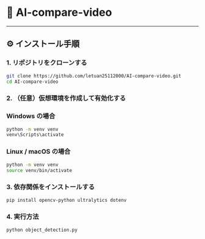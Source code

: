# 🤖 AI-compare-video

---

## ⚙️ インストール手順

### 1. リポジトリをクローンする

```bash
git clone https://github.com/letuan25112000/AI-compare-video.git
cd AI-compare-video
```

### 2. （任意）仮想環境を作成して有効化する

### Windows の場合
```bash
python -m venv venv
venv\Scripts\activate
```

### Linux / macOS の場合
```bash
python -m venv venv
source venv/bin/activate
```

### 3. 依存関係をインストールする
```bash
pip install opencv-python ultralytics dotenv
```

### 4. 実行方法
```bash
python object_detection.py
```
